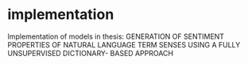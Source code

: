 # implementation
Implementation of models in thesis: GENERATION OF SENTIMENT PROPERTIES OF NATURAL LANGUAGE TERM SENSES USING A FULLY UNSUPERVISED DICTIONARY- BASED APPROACH
